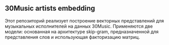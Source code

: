 ## 30Music artists embedding

Этот репозиторий реализует построение векторных представлений для музыкальных исполнителей на данных 30Music. Применяются две модели: основанная на архитектуре skip-gram, предназначенной для представления слов и использующая факторизацию матриц.